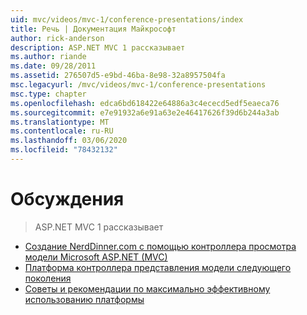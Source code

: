 ```yaml
---
uid: mvc/videos/mvc-1/conference-presentations/index
title: Речь | Документация Майкрософт
author: rick-anderson
description: ASP.NET MVC 1 рассказывает
ms.author: riande
ms.date: 09/28/2011
ms.assetid: 276507d5-e9bd-46ba-8e98-32a8957504fa
msc.legacyurl: /mvc/videos/mvc-1/conference-presentations
msc.type: chapter
ms.openlocfilehash: edca6bd618422e64886a3c4ececd5edf5eaeca76
ms.sourcegitcommit: e7e91932a6e91a63e2e46417626f39d6b244a3ab
ms.translationtype: MT
ms.contentlocale: ru-RU
ms.lasthandoff: 03/06/2020
ms.locfileid: "78432132"
---
```

# <a name="talks"></a>Обсуждения

> ASP.NET MVC 1 рассказывает

- [Создание NerdDinner.com с помощью контроллера просмотра модели Microsoft ASP.NET (MVC)](creating-nerddinnercom-with-microsoft-aspnet-model-view-controller-mvc.md)
- [Платформа контроллера представления модели следующего поколения](americas-next-top-model-view-controller-framework.md)
- [Советы и рекомендации по максимально эффективному использованию платформы](ninja-on-fire-black-belt-tips.md)
